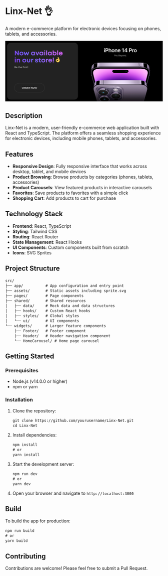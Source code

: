 # Linx-Net 👌

A modern e-commerce platform for electronic devices focusing on phones, tablets, and accessories.

![Linx-Net Store](public/images/Carousel1.png)

## Description

Linx-Net is a modern, user-friendly e-commerce web application built with React and TypeScript. The platform offers a seamless shopping experience for electronic devices, including mobile phones, tablets, and accessories.

## Features

- **Responsive Design**: Fully responsive interface that works across desktop, tablet, and mobile devices
- **Product Browsing**: Browse products by categories (phones, tablets, accessories)
- **Product Carousels**: View featured products in interactive carousels
- **Favorites**: Save products to favorites with a simple click
- **Shopping Cart**: Add products to cart for purchase

## Technology Stack

- **Frontend**: React, TypeScript
- **Styling**: Tailwind CSS
- **Routing**: React Router
- **State Management**: React Hooks
- **UI Components**: Custom components built from scratch
- **Icons**: SVG Sprites

## Project Structure

```
src/
├── app/          # App configuration and entry point
├── assets/       # Static assets including sprite.svg
├── pages/        # Page components
├── shared/       # Shared resources
│   ├── data/     # Mock data and data structures
│   ├── hooks/    # Custom React hooks
│   ├── styles/   # Global styles
│   └── ui/       # UI components
└── widgets/      # Larger feature components
    ├── Footer/   # Footer component
    ├── Header/   # Header navigation component
    └── HomeCarousel/ # Home page carousel
```

## Getting Started

### Prerequisites

- Node.js (v14.0.0 or higher)
- npm or yarn

### Installation

1. Clone the repository:

   ```
   git clone https://github.com/yourusername/Linx-Net.git
   cd Linx-Net
   ```

2. Install dependencies:

   ```
   npm install
   # or
   yarn install
   ```

3. Start the development server:

   ```
   npm run dev
   # or
   yarn dev
   ```

4. Open your browser and navigate to `http://localhost:3000`

## Build

To build the app for production:

```
npm run build
# or
yarn build
```

## Contributing

Contributions are welcome! Please feel free to submit a Pull Request.
